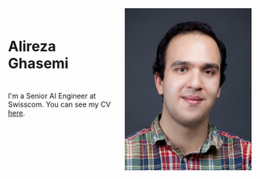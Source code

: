 

<div style="margin:0 auto;height: 300px !important;">
    <div align="left" style="width:50%;float:left;">
        <h1 style="padding:20px;">Alireza Ghasemi
		</h1>
		<p style="padding-left:20px;">
			I'm a Senior AI Engineer at Swisscom. 
			You can see my CV <a href="http://aghasemi.github.io/cv/cv-ghasemi-short.pdf">here</a>.
		</p>
    </div>
    <div align="right" style="width:50%;float:right;" >
  			<img class="profile-photo"  src="./img/AGm-small.jpg" alt="Alireza Ghasemi" ></img>
    </div>
</div>
